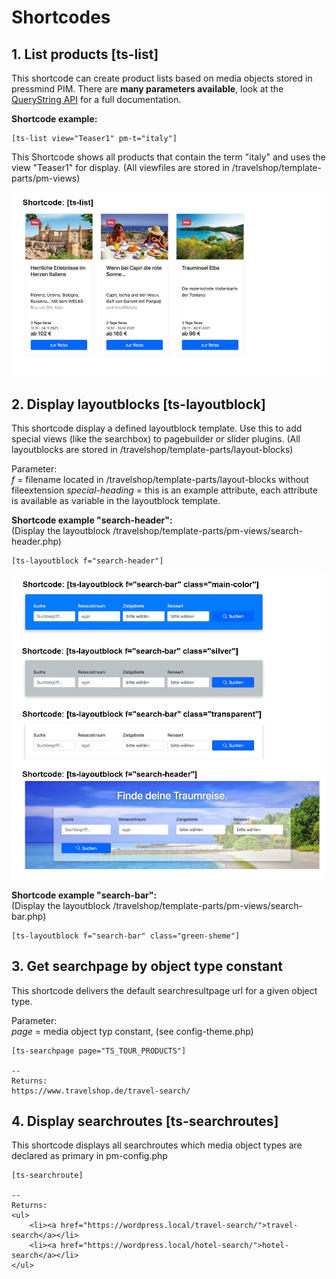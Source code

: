 # Shortcodes

## 1. List products [ts-list]

This shortcode can create product lists based on media objects stored in pressmind PIM. 
There are **many parameters available**, look at the [QueryString API](readme-querystring-api.md) for a full documentation.

**Shortcode example:**
````
[ts-list view="Teaser1" pm-t="italy"]
````
This Shortcode shows all products that contain the term "italy" and uses the view "Teaser1" for display.
(All viewfiles are stored in /travelshop/template-parts/pm-views)

![shortcode example](assets/img/ts-list.jpg)


## 2. Display layoutblocks [ts-layoutblock]

This shortcode display a defined layoutblock template. Use this to add special views 
(like the searchbox) to pagebuilder or slider plugins. 
(All layoutblocks are stored in /travelshop/template-parts/layout-blocks)

Parameter:<br>
*f* = filename located in /travelshop/template-parts/layout-blocks without fileextension
*special-heading* = this is an example attribute, each attribute is available as variable in the layoutblock template.

**Shortcode example "search-header":**<br>
(Display the layoutblock /travelshop/template-parts/pm-views/search-header.php)
````
[ts-layoutblock f="search-header"]
````

![shortcode example](assets/img/ts-layoutblock.jpg)

**Shortcode example "search-bar":**<br>
(Display the layoutblock /travelshop/template-parts/pm-views/search-bar.php)
````
[ts-layoutblock f="search-bar" class="green-sheme"]
````


## 3. Get searchpage by object type constant
This shortcode delivers the default searchresultpage url for a given object type. 

Parameter:<br>
*page* = media object typ constant, (see config-theme.php)
````
[ts-searchpage page="TS_TOUR_PRODUCTS"]

--
Returns: 
https://www.travelshop.de/travel-search/
````




## 4. Display searchroutes [ts-searchroutes]
This shortcode displays all searchroutes which media object types are declared as primary in pm-config.php
````
[ts-searchroute]

--
Returns:
<ul>
    <li><a href="https://wordpress.local/travel-search/">travel-search</a></li>
    <li><a href="https://wordpress.local/hotel-search/">hotel-search</a></li>
</ul>
````

